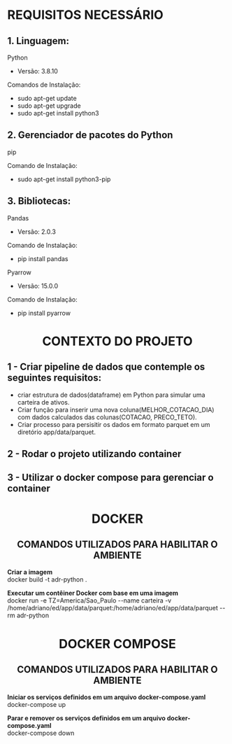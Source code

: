 # **REQUISITOS NECESSÁRIO** 

</div>


## 1. Linguagem:
Python
  - Versão: 3.8.10 

Comandos de Instalação:
  - sudo apt-get update
  - sudo apt-get upgrade
  - sudo apt-get install python3
  

## 2. Gerenciador de pacotes do Python
pip 

Comando de Instalação:  
  - sudo apt-get install python3-pip


## 3. Bibliotecas:
Pandas 
  - Versão: 2.0.3 

Comando de Instalação:
  - pip install pandas


Pyarrow
  - Versão:  15.0.0 

Comando de Instalação:  
  - pip install pyarrow



<style>
  .centro {
    text-align: center;
  }
</style>
<div class="centro">

# **CONTEXTO DO PROJETO** 

</div>


## 1 - Criar pipeline de dados que contemple os seguintes requisitos:
 - criar estrutura de dados(dataframe) em Python para simular uma carteira de ativos.
 - Criar função para inserir uma nova coluna(MELHOR_COTACAO_DIA) com dados calculados das colunas(COTACAO, PRECO_TETO).
 - Criar processo para persisitir os dados em formato parquet em um diretório app/data/parquet.



## 2 - Rodar o projeto utilizando container
 
## 3 - Utilizar o docker compose para gerenciar o container 



<style>
  .centro {
    text-align: center;
  }
</style>
<div class="centro">

# **DOCKER** 
## COMANDOS UTILIZADOS PARA HABILITAR O AMBIENTE

</div>

**Criar a imagem** \
 docker build -t adr-python .

**Executar um contêiner Docker com base em uma imagem** \
 docker run -e TZ=America/Sao_Paulo --name carteira -v /home/adriano/ed/app/data/parquet:/home/adriano/ed/app/data/parquet --rm adr-python


<style>
  .centro {
    text-align: center;
  }
</style>
<div class="centro">

# **DOCKER COMPOSE** 
## COMANDOS UTILIZADOS PARA HABILITAR O AMBIENTE

</div>

**Iniciar os serviços definidos em um arquivo docker-compose.yaml** \
docker-compose up

**Parar e remover os serviços definidos em um arquivo docker-compose.yaml** \
docker-compose down
